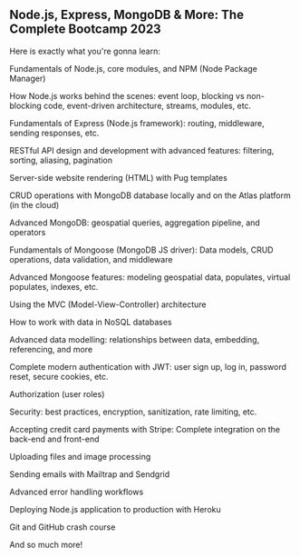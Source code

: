 ## Node.js, Express, MongoDB & More: The Complete Bootcamp 2023


Here is exactly what you're gonna learn:

Fundamentals of Node.js, core modules, and NPM (Node Package Manager)

How Node.js works behind the scenes: event loop, blocking vs non-blocking code, event-driven architecture, streams, modules, etc.

Fundamentals of Express (Node.js framework): routing, middleware, sending responses, etc.

RESTful API design and development with advanced features: filtering, sorting, aliasing, pagination

Server-side website rendering (HTML) with Pug templates

CRUD operations with MongoDB database locally and on the Atlas platform (in the cloud)

Advanced MongoDB: geospatial queries, aggregation pipeline, and operators

Fundamentals of Mongoose (MongoDB JS driver): Data models, CRUD operations, data validation, and middleware

Advanced Mongoose features: modeling geospatial data, populates, virtual populates, indexes, etc.

Using the MVC (Model-View-Controller) architecture

How to work with data in NoSQL databases

Advanced data modelling: relationships between data, embedding, referencing, and more

Complete modern authentication with JWT: user sign up, log in, password reset, secure cookies, etc.

Authorization (user roles)

Security: best practices, encryption, sanitization, rate limiting, etc.

Accepting credit card payments with Stripe: Complete integration on the back-end and front-end

Uploading files and image processing

Sending emails with Mailtrap and Sendgrid

Advanced error handling workflows

Deploying Node.js application to production with Heroku

Git and GitHub crash course

And so much more!
